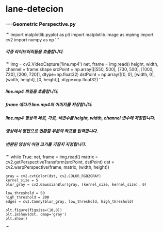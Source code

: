 # lane-detecion

### ---Geometric Perspective.py
'''
import matplotlib.pyplot as plt
import matplotlib.image as mpimg
import cv2
import numpy as np
'''
##### 각종 라이브러리들을 호출합니다.

'''
img = cv2.VideoCapture('line.mp4')
net, frame = img.read()
height, width, channel = frame.shape
srcPoint = np.array([[550, 500], [730, 500], [1000, 720], [200, 720]], dtype=np.float32)
dstPoint = np.array([[0, 0], [width, 0], [width, height], [0, height]], dtype=np.float32)
'''

##### line.mp4 파일을 호출합니다.
##### frame 에다가 line.mp4의 이미지를 저장합니다.
##### line.mp4 영상의 세로, 가로, 색변수를 height, width, channel 변수에 저장합니다.
##### 영상에서 평면으로 변환할 부분의 좌표를 입력합니다.
##### 변환된 영상이 어떤 크기를 가질지 지정합니다.

'''
while True:
    net, frame = img.read()
    matrix = cv2.getPerspectiveTransform(srcPoint, dstPoint)
    dst = cv2.warpPerspective(frame, matrix, (width, height))

    
    gray = cv2.cvtColor(dst, cv2.COLOR_RGB2GRAY)
    kernel_size = 5
    blur_gray = cv2.GaussianBlur(gray, (kernel_size, kernel_size), 0)

    low_threshold = 50
    high_threshold = 200
    edges = cv2.Canny(blur_gray, low_threshold, high_threshold)
    
    plt.figure(figsize=(10,8))
    plt.imshow(dst, cmap='gray')
    plt.show()
'''

